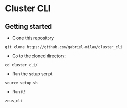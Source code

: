 # Cluster CLI

## Getting started

* Clone this repository
```
git clone https://github.com/gabriel-milan/cluster_cli
```

* Go to the cloned directory:
```
cd cluster_cli/
```

* Run the setup script
```
source setup.sh
```

* Run it!
```
zeus_cli
```
